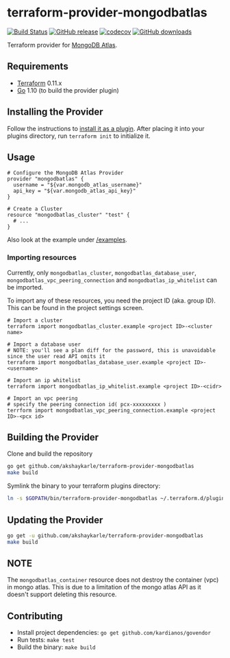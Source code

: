 # terraform-provider-mongodbatlas
[![Build Status](https://travis-ci.org/akshaykarle/terraform-provider-mongodbatlas.svg?branch=master)](https://travis-ci.org/akshaykarle/terraform-provider-mongodbatlas)
[![GitHub release](https://img.shields.io/github/release/akshaykarle/terraform-provider-mongodbatlas.svg)](https://github.com/akshaykarle/terraform-provider-mongodbatlas/releases)
[![codecov](https://codecov.io/gh/akshaykarle/terraform-provider-mongodbatlas/branch/master/graph/badge.svg)](https://codecov.io/gh/akshaykarle/terraform-provider-mongodbatlas)
[![GitHub downloads](https://img.shields.io/github/downloads/akshaykarle/terraform-provider-mongodbatlas/total.svg)]()

Terraform provider for [MongoDB Atlas](https://www.mongodb.com/cloud/atlas).

## Requirements
-	[Terraform](https://www.terraform.io/downloads.html) 0.11.x
-	[Go](https://golang.org/doc/install) 1.10 (to build the provider plugin)

## Installing the Provider
Follow the instructions to [install it as a plugin](https://www.terraform.io/docs/plugins/basics.html#installing-a-plugin). After placing it into your plugins directory, run `terraform init` to initialize it.

## Usage
```
# Configure the MongoDB Atlas Provider
provider "mongodbatlas" {
  username = "${var.mongodb_atlas_username}"
  api_key = "${var.mongodb_atlas_api_key}"
}

# Create a Cluster
resource "mongodbatlas_cluster" "test" {
  # ...
}
```
Also look at the example under [/examples](/examples).

### Importing resources

Currently, only `mongodbatlas_cluster`, `mongodbatlas_database_user`, `mongodbatlas_vpc_peering_connection` and `mongodbatlas_ip_whitelist` can be imported.

To import any of these resources, you need the project ID (aka. group ID). This can be found in the project
settings screen.

```
# Import a cluster
terraform import mongodbatlas_cluster.example <project ID>-<cluster name>

# Import a database user
# NOTE: you'll see a plan diff for the password, this is unavoidable since the user read API omits it
terraform import mongodbatlas_database_user.example <project ID>-<username>

# Import an ip whitelist
terraform import mongodbatlas_ip_whitelist.example <project ID>-<cidr>

# Import an vpc peering
# specify the peering connection id( pcx-xxxxxxxxx )
terrform import mongodbatlas_vpc_peering_connection.example <project ID>-<pcx id>
```

## Building the Provider
Clone and build the repository

```sh
go get github.com/akshaykarle/terraform-provider-mongodbatlas
make build
```

Symlink the binary to your terraform plugins directory:

```sh
ln -s $GOPATH/bin/terraform-provider-mongodbatlas ~/.terraform.d/plugins/
```

## Updating the Provider

```sh
go get -u github.com/akshaykarle/terraform-provider-mongodbatlas
make build
```

## NOTE
The `mongodbatlas_container` resource does not destroy the container (vpc) in mongo atlas. This is due to a limitation of the mongo atlas API as it doesn't support deleting this resource.

## Contributing
* Install project dependencies: `go get github.com/kardianos/govendor`
* Run tests: `make test`
* Build the binary: `make build`
